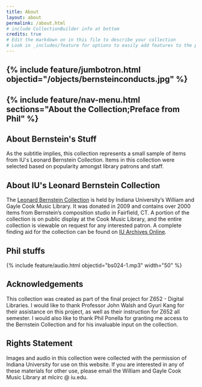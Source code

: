 ```yaml
---
title: About
layout: about
permalink: /about.html
# include CollectionBuilder info at bottom
credits: true
# Edit the markdown on in this file to describe your collection
# Look in _includes/feature for options to easily add features to the page
---
```


{% include feature/jumbotron.html objectid="/objects/bernsteinconducts.jpg" %}
---
{% include feature/nav-menu.html sections="About the Collection;Preface from Phil" %}
---
## About Bernstein's Stuff
As the subtitle implies, this collection represents a small sample of items from IU's Leonard Bernstein Collection. Items in this collection were selected based on popularity amongst library patrons and staff. 

## About IU's Leonard Bernstein Collection
The <a href="https://music.indiana.edu/about/cook-music-library/bernstein.html">Leonard Bernstein Collection</a> is held by Indiana University’s William and Gayle Cook Music Library. It was donated in 2009 and contains over 2000 items from Bernstein’s composition studio in Fairfield, CT. A portion of the collection is on public display at the Cook Music Library, and the entire collection is viewable on request for any interested patron. A complete finding aid for the collection can be found on <a href="https://archives.iu.edu/catalog/VAD8042">IU Archives Online</a>.

## Phil stuffs
{% include feature/audio.html objectid="bs024-1.mp3" width="50" %}

## Acknowledgements
This collection was created as part of the final project for Z652 - Digital Libraries. I would like to thank Professor John Walsh and Gyuri Kang for their assistance on this project, as well as their instruction for Z652 all semester. I would also like to thank Phil Ponella for granting me access to the Bernstein Collection and for his invaluable input on the collection.

## Rights Statement
Images and audio in this collection were collected with the permission of Indiana University for use on this website. If you are interested in any of these materials for other use, please email the William and Gayle Cook Music Library at mlcirc @ iu.edu.
